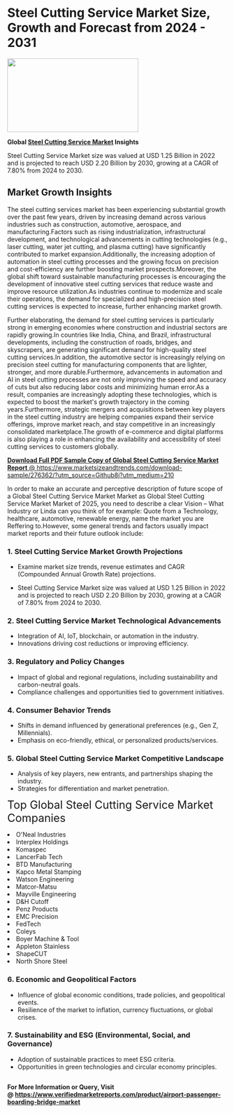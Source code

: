 <H1>Steel Cutting Service Market Size, Growth and Forecast from 2024 - 2031</H1><img class="aligncenter size-medium wp-image-584254" src="https://thirdeyenews.in/wp-content/uploads/2024/09/Global-Market-Research-300x168.jpeg" alt="" width="300" height="168" /><p><strong>Global&nbsp;<a href="https://www.marketsizeandtrends.com/download-sample/276362/?utm_source=Github8j?utm_medium=210">Steel Cutting Service Market</a> Insights</strong></p><p>Steel Cutting Service Market size was valued at USD 1.25 Billion in 2022 and is projected to reach USD 2.20 Billion by 2030, growing at a CAGR of 7.80% from 2024 to 2030.</p><p><h2>Market Growth Insights</h2> <p>The steel cutting services market has been experiencing substantial growth over the past few years, driven by increasing demand across various industries such as construction, automotive, aerospace, and manufacturing.Factors such as rising industrialization, infrastructural development, and technological advancements in cutting technologies (e.g., laser cutting, water jet cutting, and plasma cutting) have significantly contributed to market expansion.Additionally, the increasing adoption of automation in steel cutting processes and the growing focus on precision and cost-efficiency are further boosting market prospects.Moreover, the global shift toward sustainable manufacturing processes is encouraging the development of innovative steel cutting services that reduce waste and improve resource utilization.As industries continue to modernize and scale their operations, the demand for specialized and high-precision steel cutting services is expected to increase, further enhancing market growth.</p> <p><a href="download_sample_link"></a></p> <p>Further elaborating, the demand for steel cutting services is particularly strong in emerging economies where construction and industrial sectors are rapidly growing.In countries like India, China, and Brazil, infrastructural developments, including the construction of roads, bridges, and skyscrapers, are generating significant demand for high-quality steel cutting services.In addition, the automotive sector is increasingly relying on precision steel cutting for manufacturing components that are lighter, stronger, and more durable.Furthermore, advancements in automation and AI in steel cutting processes are not only improving the speed and accuracy of cuts but also reducing labor costs and minimizing human error.As a result, companies are increasingly adopting these technologies, which is expected to boost the market's growth trajectory in the coming years.Furthermore, strategic mergers and acquisitions between key players in the steel cutting industry are helping companies expand their service offerings, improve market reach, and stay competitive in an increasingly consolidated marketplace.The growth of e-commerce and digital platforms is also playing a role in enhancing the availability and accessibility of steel cutting services to customers globally.</p> <p><a href="get_more_link"></p><p><span class=""><strong>Download Full PDF Sample Copy of Global Steel Cutting Service Market Report</strong> @ <a href="https://www.marketsizeandtrends.com/download-sample/276362/?utm_source=Github8j?utm_medium=210" target="_blank">https://www.marketsizeandtrends.com/download-sample/276362/?utm_source=Github8j?utm_medium=210</a></span></p><p>In order to make an accurate and perceptive description of future scope of a Global&nbsp;Steel Cutting Service Market Market as Global&nbsp;Steel Cutting Service Market Market of 2025, you need to describe a clear Vision &ndash; What Industry or Linda can you think of for example: Quote from a Technology, healthcare, automotive, renewable energy, name the market you are Reffering to.However, some general trends and factors usually impact market reports and their future outlook include:</p><h3>1.&nbsp;<strong>Steel Cutting Service Market Growth Projections</strong></h3><ul><li>Examine market size trends, revenue estimates and CAGR (Compounded Annual Growth Rate) projections.</li><li><p>Steel Cutting Service Market size was valued at USD 1.25 Billion in 2022 and is projected to reach USD 2.20 Billion by 2030, growing at a CAGR of 7.80% from 2024 to 2030.</p></li></ul><h3>2.&nbsp;<strong>Steel Cutting Service Market Technological Advancements</strong></h3><ul><li>Integration of AI, IoT, blockchain, or automation in the industry.</li><li>Innovations driving cost reductions or improving efficiency.</li></ul><h3>3.&nbsp;<strong>Regulatory and Policy Changes</strong></h3><ul><li>Impact of global and regional regulations, including sustainability and carbon-neutral goals.</li><li>Compliance challenges and opportunities tied to government initiatives.</li></ul><h3>4.&nbsp;<strong>Consumer Behavior Trends</strong></h3><ul><li>Shifts in demand influenced by generational preferences (e.g., Gen Z, Millennials).</li><li>Emphasis on eco-friendly, ethical, or personalized products/services.</li></ul><h3>5.&nbsp;<strong>Global Steel Cutting Service Market Competitive Landscape</strong></h3><ul><li>Analysis of key players, new entrants, and partnerships shaping the industry.</li><li>Strategies for differentiation and market penetration.</li></ul><p data-pm-slice="1 1 []"><span style="color: inherit; font-family: inherit; font-size: 25px;">Top Global Steel Cutting Service Market Companies</span></p><div class="" data-test-id=""><p><li>O'Neal Industries</li><li> Interplex Holdings</li><li> Komaspec</li><li> LancerFab Tech</li><li> BTD Manufacturing</li><li> Kapco Metal Stamping</li><li> Watson Engineering</li><li> Matcor-Matsu</li><li> Mayville Engineering</li><li> D&H Cutoff</li><li> Penz Products</li><li> EMC Precision</li><li> FedTech</li><li> Coleys</li><li> Boyer Machine & Tool</li><li> Appleton Stainless</li><li> ShapeCUT</li><li> North Shore Steel</li></p></div><h3>6.&nbsp;<strong>Economic and Geopolitical Factors</strong></h3><ul><li>Influence of global economic conditions, trade policies, and geopolitical events.</li><li>Resilience of the market to inflation, currency fluctuations, or global crises.</li></ul><h3>7.&nbsp;<strong>Sustainability and ESG (Environmental, Social, and Governance)</strong></h3><ul><li>Adoption of sustainable practices to meet ESG criteria.</li><li>Opportunities in green technologies and circular economy principles.</li></ul><h2><strong style="font-size: 14px;">For More Information or Query, Visit @&nbsp;</strong><a style="background-color: #ffffff; font-size: 14px;" href="https://www.marketsizeandtrends.com/report/steel-cutting-service-market/" target="_blank">https://www.verifiedmarketreports.com/product/airport-passenger-boarding-bridge-market</a></h2>